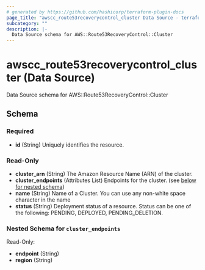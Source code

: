```yaml
---
# generated by https://github.com/hashicorp/terraform-plugin-docs
page_title: "awscc_route53recoverycontrol_cluster Data Source - terraform-provider-awscc"
subcategory: ""
description: |-
  Data Source schema for AWS::Route53RecoveryControl::Cluster
---
```


# awscc_route53recoverycontrol_cluster (Data Source)

Data Source schema for AWS::Route53RecoveryControl::Cluster



<!-- schema generated by tfplugindocs -->
## Schema

### Required

- **id** (String) Uniquely identifies the resource.

### Read-Only

- **cluster_arn** (String) The Amazon Resource Name (ARN) of the cluster.
- **cluster_endpoints** (Attributes List) Endpoints for the cluster. (see [below for nested schema](#nestedatt--cluster_endpoints))
- **name** (String) Name of a Cluster. You can use any non-white space character in the name
- **status** (String) Deployment status of a resource. Status can be one of the following: PENDING, DEPLOYED, PENDING_DELETION.

<a id="nestedatt--cluster_endpoints"></a>
### Nested Schema for `cluster_endpoints`

Read-Only:

- **endpoint** (String)
- **region** (String)


